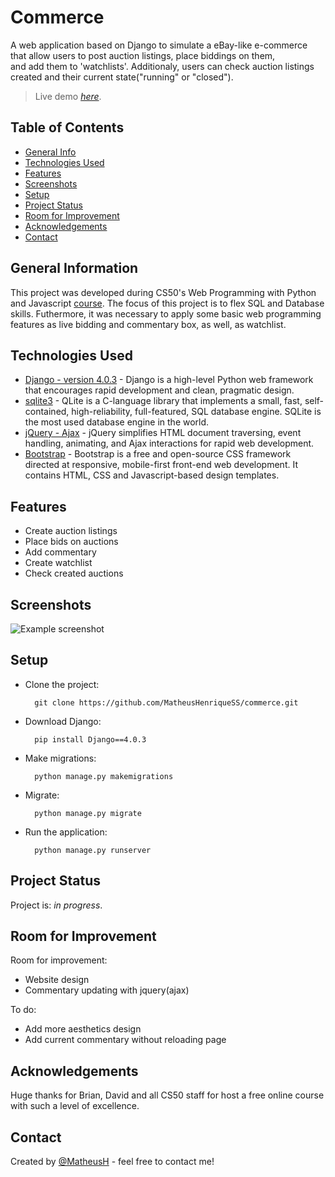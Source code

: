 # Commerce
A web application based on Django to simulate a eBay-like e-commerce that allow users to post auction listings, place biddings on them,<br>
and add them to 'watchlists'. Additionaly, users can check auction listings created and their current state("running" or "closed").
> Live demo [_here_](http://matheushenriquess.pythonanywhere.com/). <!-- If you have the project hosted somewhere, include the link here. -->

## Table of Contents
* [General Info](#general-information)
* [Technologies Used](#technologies-used)
* [Features](#features)
* [Screenshots](#screenshots)
* [Setup](#setup)
* [Project Status](#project-status)
* [Room for Improvement](#room-for-improvement)
* [Acknowledgements](#acknowledgements)
* [Contact](#contact)
<!-- * [License](#license) -->


## General Information
  This project was developed during CS50's Web Programming with Python and Javascript [course](https://cs50.harvard.edu/web/2020/). The focus of this project is to flex SQL and Database skills. Futhermore, it was necessary to apply some basic web programming features as live bidding and commentary box, as well, as watchlist.
<!-- You don't have to answer all the questions - just the ones relevant to your project. -->


## Technologies Used
- [Django - version 4.0.3](https://www.djangoproject.com/) - Django is a high-level Python web framework that encourages rapid development and clean, pragmatic design.
- [sqlite3](https://www.sqlite.org/index.html) - QLite is a C-language library that implements a small, fast, self-contained, high-reliability, full-featured, SQL database engine. SQLite is the most used database engine in the world.
- [jQuery - Ajax](https://jquery.com/) - jQuery simplifies HTML document traversing, event handling, animating, and Ajax interactions for rapid web development.
- [Bootstrap](https://getbootstrap.com/) - Bootstrap is a free and open-source CSS framework directed at responsive, mobile-first front-end web development. It contains HTML, CSS and Javascript-based design templates.


## Features
- Create auction listings
- Place bids on auctions
- Add commentary
- Create watchlist
- Check created auctions


## Screenshots
![Example screenshot](./img/screenshot.png)
<!-- If you have screenshots you'd like to share, include them here. -->


## Setup
- Clone the project:
  ```
    git clone https://github.com/MatheusHenriqueSS/commerce.git
  ```
- Download Django:
  ```
    pip install Django==4.0.3
  ```
- Make migrations:
  ```
    python manage.py makemigrations
  ```
- Migrate:
  ```
    python manage.py migrate
  ```
- Run the application:
  ```
    python manage.py runserver
  ```

## Project Status
Project is: _in progress_.


## Room for Improvement

Room for improvement:
- Website design
- Commentary updating with jquery(ajax)

To do:
- Add more aesthetics design
- Add current commentary without reloading page


## Acknowledgements
Huge thanks for Brian, David and all CS50 staff for host a free online course with such a level of excellence.


## Contact
Created by [@MatheusH](https://www.linkedin.com/in/matheus-hss/) - feel free to contact me!


<!-- Optional -->
<!-- ## License -->
<!-- This project is open source and available under the [... License](). -->

<!-- You don't have to include all sections - just the one's relevant to your project -->
